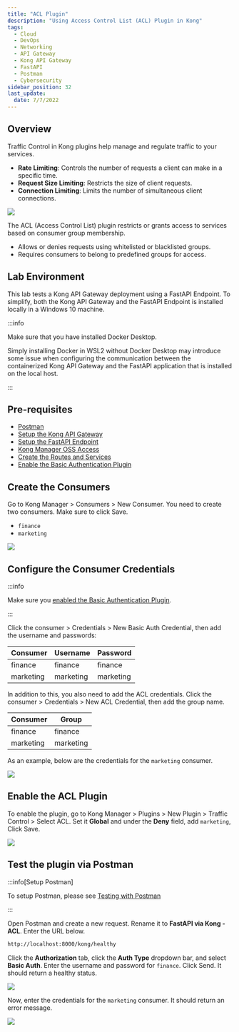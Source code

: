 ```yaml
---
title: "ACL Plugin"
description: "Using Access Control List (ACL) Plugin in Kong"
tags: 
  - Cloud
  - DevOps
  - Networking 
  - API Gateway
  - Kong API Gateway
  - FastAPI 
  - Postman
  - Cybersecurity
sidebar_position: 32
last_update:
  date: 7/7/2022
---
```


## Overview 

Traffic Control in Kong plugins help manage and regulate traffic to your services.  

- **Rate Limiting**: Controls the number of requests a client can make in a specific time.  
- **Request Size Limiting**: Restricts the size of client requests.  
- **Connection Limiting**: Limits the number of simultaneous client connections.

![](/img/docs/12042024-kong-gw-traffic-control-plugin.png)

The ACL (Access Control List) plugin restricts or grants access to services based on consumer group membership.  

- Allows or denies requests using whitelisted or blacklisted groups.  
- Requires consumers to belong to predefined groups for access.  


## Lab Environment

This lab tests a Kong API Gateway deployment using a FastAPI Endpoint. To simplify, both the Kong API Gateway and the FastAPI Endpoint is installed locally in a Windows 10 machine.

:::info 

Make sure that you have installed Docker Desktop. 

Simply installing Docker in WSL2 without Docker Desktop may introduce some issue when configuring the communication between the containerized Kong API Gateway and the FastAPI application that is installed on the local host.

:::

## Pre-requisites 

- [Postman](https://www.postman.com/downloads/)
- [Setup the Kong API Gateway](/docs/006-Networking/060-Kong-API-Gateway/015-Containerized-Kong-and-Other-Apps.md)
- [Setup the FastAPI Endpoint](/docs/006-Networking/060-Kong-API-Gateway/016-Testing-wth-an-FastAPI-Endpoint.md#setup-the-api-endpoint)
- [Kong Manager OSS Access](/docs/006-Networking/060-Kong-API-Gateway/015-Containerized-Kong-and-Other-Apps.md)
- [Create the Routes and Services](/docs/006-Networking/060-Kong-API-Gateway/016-Testing-wth-an-FastAPI-Endpoint.md)
- [Enable the Basic Authentication Plugin](/docs/006-Networking/060-Kong-API-Gateway/020-Kong-Authentication/021-Basic-Authentication.md)


## Create the Consumers 

Go to Kong Manager > Consumers > New Consumer. You need to create two consumers. Make sure to click Save.

- `finance`
- `marketing`

![](/img/docs/12042024-kong-gw-2-consumers.png)

## Configure the Consumer Credentials 

:::info

Make sure you [enabled the Basic Authentication Plugin](/docs/006-Networking/060-Kong-API-Gateway/020-Kong-Authentication/021-Basic-Authentication.md).

:::

Click the consumer > Credentials > New Basic Auth Credential, then add the username and passwords:

| Consumer  | Username  | Password   | 
|-----------|-----------|------------|
| finance   | finance   |finance     |
| marketing | marketing |marketing   |

In addition to this, you also need to add the ACL credentials. Click the consumer > Credentials > New ACL Credential, then add the group name.

| Consumer  | Group       | 
|-----------|-------------|
| finance   | finance     |
| marketing | marketing   |

As an example, below are the credentials for the `marketing` consumer.

![](/img/docs/12042024-kong-gw-2-consumers-config-credentials.png)


## Enable the ACL Plugin

To enable the plugin, go to Kong Manager > Plugins > New Plugin > Traffic Control > Select ACL.
Set it **Global** and under the **Deny** field, add `marketing`, Click Save.

![](/img/docs/12042024-kong-gw-acl-deny-marketing.png)


## Test the plugin via Postman

:::info[Setup Postman]

To setup Postman, please see [Testing with Postman](/docs/006-Networking/060-Kong-API-Gateway/016-Testing-wth-an-FastAPI-Endpoint.md#testing-with-postman)

:::

Open Postman and create a new request. Rename it to **FastAPI via Kong - ACL**. Enter the URL below.

```bash
http://localhost:8000/kong/healthy 
```

Click the **Authorization** tab, click the **Auth Type** dropdown bar, and select **Basic Auth**. Enter the username and password for `finance`. Click Send. It should return a healthy status.

![](/img/docs/12042024-kong-gw-acl-working-finance.png)

Now, enter the credentials for the `marketing` consumer. It should return an error message.

![](/img/docs/12042024-kong-gw-acl-working-marketing.png)


